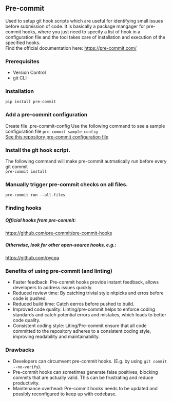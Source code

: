 ## Pre-commit
Used to setup git hook scripts which are useful for identifying small issues before submission of code. It is basically a package mangager for pre-commit hooks, where you just need to specify a list of hook in a configuration file and the tool takes care of installation and execution of the specified hooks.
 <br>
Find the official documentation here: https://pre-commit.com/ 

### Prerequisites
- Version Control
- git CLI

### Installation
```pip install pre-commit```

### Add a pre-commit configuration
Create file .pre-commit-config
Use the following command to see a sample configuration file
```pre-commit sample-config``` <br>
[See this repository pre-commit configuration file](../.pre-commit-config.yaml)

### Install the git hook script.
The following command will make pre-commit autmatically run before every git commit <br>
```pre-commit install```

### Manually trigger pre-commit checks on all files.
```pre-commit run --all-files```


### Finding hooks
##### Official hooks from pre-commit:
https://github.com/pre-commit/pre-commit-hooks
##### Otherwise, look for other open-source hooks, e.g.:
https://github.com/pycqa


### Benefits of using pre-commit (and linting)
- Faster feedback: Pre-commit hooks provide instant feedback, allows developers to address issues quickly.
- Reduced review time: By catching trivial style nitpicks and erros before code is pushed.
- Reduced build time: Catch eerros before pushed to build.
- Improved code quality: Linting/pre-commit helps to enforce coding standards and catch potential errors and mistakes, which leads to better code quality.
- Consistent coding style: Liting/Pre-commit ensure that all code committed to the repository adheres to a consistent coding style, improving readability and maintainability.

### Drawbacks
- Developers can circumvent pre-commit hooks. (E.g. by using `git commit --no-verify`).
- Pre-commit hooks can sometimes generate false positives, blocking commits that are actually valid. This can be frustrating and reduce productivity.
- Maintenance overhead: Pre-commit hooks needs to be updated and possibly reconfigured to keep up with codebase.
